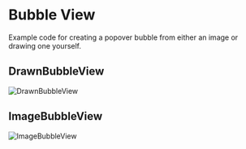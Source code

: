 Bubble View
===========
Example code for creating a popover bubble from either an image or drawing one yourself.

DrawnBubbleView
---------------
![DrawnBubbleView](https://github.com/mhallendal/bubble-view/raw/main/screenshot-drawn-bubble.png)

ImageBubbleView
---------------
![ImageBubbleView](https://github.com/mhallendal/bubble-view/raw/main/screenshot-image-bubble.png)
